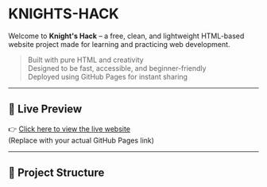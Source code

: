 # KNIGHTS-HACK


Welcome to **Knight's Hack** – a free, clean, and lightweight HTML-based website project made for learning and practicing web development.

>  Built with pure HTML and creativity  
>  Designed to be fast, accessible, and beginner-friendly  
>  Deployed using GitHub Pages for instant sharing

---

## 🔗 Live Preview

👉 [Click here to view the live website](https://ANSH-KNIGHT.github.io/knights-hack)  
(Replace with your actual GitHub Pages link)

---

## 📁 Project Structure

